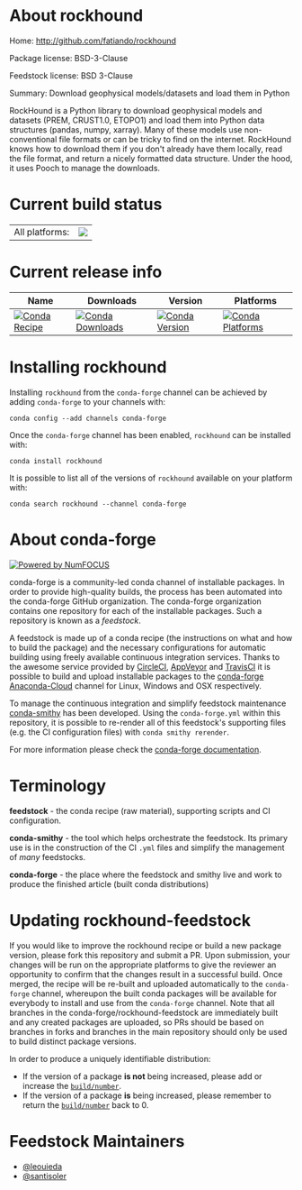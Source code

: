About rockhound
===============

Home: http://github.com/fatiando/rockhound

Package license: BSD-3-Clause

Feedstock license: BSD 3-Clause

Summary: Download geophysical models/datasets and load them in Python

RockHound is a Python library to download geophysical models and datasets (PREM,
CRUST1.0, ETOPO1) and load them into Python data structures (pandas, numpy,
xarray). Many of these models use non-conventional file formats or can be tricky
to find on the internet. RockHound knows how to download them if you don't
already have them locally, read the file format, and return a nicely formatted
data structure. Under the hood, it uses Pooch to manage the downloads.


Current build status
====================


<table><tr><td>All platforms:</td>
    <td>
      <a href="https://dev.azure.com/conda-forge/feedstock-builds/_build/latest?definitionId=6801&branchName=master">
        <img src="https://dev.azure.com/conda-forge/feedstock-builds/_apis/build/status/rockhound-feedstock?branchName=master">
      </a>
    </td>
  </tr>
</table>

Current release info
====================

| Name | Downloads | Version | Platforms |
| --- | --- | --- | --- |
| [![Conda Recipe](https://img.shields.io/badge/recipe-rockhound-green.svg)](https://anaconda.org/conda-forge/rockhound) | [![Conda Downloads](https://img.shields.io/conda/dn/conda-forge/rockhound.svg)](https://anaconda.org/conda-forge/rockhound) | [![Conda Version](https://img.shields.io/conda/vn/conda-forge/rockhound.svg)](https://anaconda.org/conda-forge/rockhound) | [![Conda Platforms](https://img.shields.io/conda/pn/conda-forge/rockhound.svg)](https://anaconda.org/conda-forge/rockhound) |

Installing rockhound
====================

Installing `rockhound` from the `conda-forge` channel can be achieved by adding `conda-forge` to your channels with:

```
conda config --add channels conda-forge
```

Once the `conda-forge` channel has been enabled, `rockhound` can be installed with:

```
conda install rockhound
```

It is possible to list all of the versions of `rockhound` available on your platform with:

```
conda search rockhound --channel conda-forge
```


About conda-forge
=================

[![Powered by NumFOCUS](https://img.shields.io/badge/powered%20by-NumFOCUS-orange.svg?style=flat&colorA=E1523D&colorB=007D8A)](http://numfocus.org)

conda-forge is a community-led conda channel of installable packages.
In order to provide high-quality builds, the process has been automated into the
conda-forge GitHub organization. The conda-forge organization contains one repository
for each of the installable packages. Such a repository is known as a *feedstock*.

A feedstock is made up of a conda recipe (the instructions on what and how to build
the package) and the necessary configurations for automatic building using freely
available continuous integration services. Thanks to the awesome service provided by
[CircleCI](https://circleci.com/), [AppVeyor](https://www.appveyor.com/)
and [TravisCI](https://travis-ci.com/) it is possible to build and upload installable
packages to the [conda-forge](https://anaconda.org/conda-forge)
[Anaconda-Cloud](https://anaconda.org/) channel for Linux, Windows and OSX respectively.

To manage the continuous integration and simplify feedstock maintenance
[conda-smithy](https://github.com/conda-forge/conda-smithy) has been developed.
Using the ``conda-forge.yml`` within this repository, it is possible to re-render all of
this feedstock's supporting files (e.g. the CI configuration files) with ``conda smithy rerender``.

For more information please check the [conda-forge documentation](https://conda-forge.org/docs/).

Terminology
===========

**feedstock** - the conda recipe (raw material), supporting scripts and CI configuration.

**conda-smithy** - the tool which helps orchestrate the feedstock.
                   Its primary use is in the construction of the CI ``.yml`` files
                   and simplify the management of *many* feedstocks.

**conda-forge** - the place where the feedstock and smithy live and work to
                  produce the finished article (built conda distributions)


Updating rockhound-feedstock
============================

If you would like to improve the rockhound recipe or build a new
package version, please fork this repository and submit a PR. Upon submission,
your changes will be run on the appropriate platforms to give the reviewer an
opportunity to confirm that the changes result in a successful build. Once
merged, the recipe will be re-built and uploaded automatically to the
`conda-forge` channel, whereupon the built conda packages will be available for
everybody to install and use from the `conda-forge` channel.
Note that all branches in the conda-forge/rockhound-feedstock are
immediately built and any created packages are uploaded, so PRs should be based
on branches in forks and branches in the main repository should only be used to
build distinct package versions.

In order to produce a uniquely identifiable distribution:
 * If the version of a package **is not** being increased, please add or increase
   the [``build/number``](https://conda.io/docs/user-guide/tasks/build-packages/define-metadata.html#build-number-and-string).
 * If the version of a package **is** being increased, please remember to return
   the [``build/number``](https://conda.io/docs/user-guide/tasks/build-packages/define-metadata.html#build-number-and-string)
   back to 0.

Feedstock Maintainers
=====================

* [@leouieda](https://github.com/leouieda/)
* [@santisoler](https://github.com/santisoler/)

